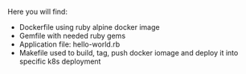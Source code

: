 Here you will find:

 * Dockerfile using ruby alpine docker image
 * Gemfile with needed ruby gems
 * Application file: hello-world.rb
 * Makefile used to build, tag, push docker iomage and deploy it into specific k8s deployment
